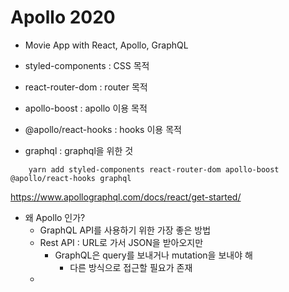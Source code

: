 # Apollo 2020

- Movie App with React, Apollo, GraphQL

- styled-components : CSS 목적
- react-router-dom : router 목적
- apollo-boost : apollo 이용 목적
- @apollo/react-hooks : hooks 이용 목적
- graphql : graphql을 위한 것 

```shell
    yarn add styled-components react-router-dom apollo-boost @apollo/react-hooks graphql
```


https://www.apollographql.com/docs/react/get-started/


- 왜 Apollo 인가?
    - GraphQL API를 사용하기 위한 가장 좋은 방법
    - Rest API : URL로 가서 JSON을 받아오지만
        - GraphQL은 query를 보내거나 mutation을 보내야 해
            - 다른 방식으로 접근할 필요가 존재 
    - 
